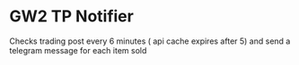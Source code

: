 # GW2 TP Notifier

Checks trading post every 6 minutes ( api cache expires after 5) and send a telegram message for each item sold